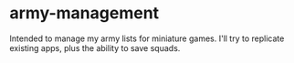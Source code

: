 army-management
===============

Intended to manage my army lists for miniature games. I'll try to replicate existing apps, plus the ability to save squads.
